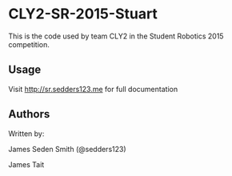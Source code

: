 # CLY2-SR-2015-Stuart

This is the code used by team CLY2 in the Student Robotics 2015 competition.

## Usage

Visit http://sr.sedders123.me for full documentation

## Authors
Written by:

James Seden Smith (@sedders123)

James Tait
